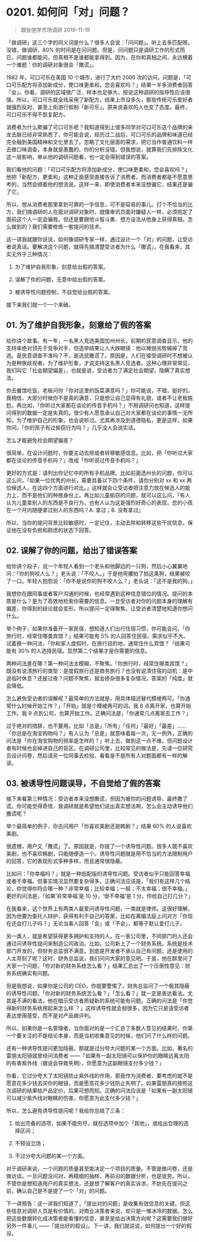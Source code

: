 # 0201. 如何问「对」问题？
> 跟张弛学市场调研
2019-11-19

「做调研」这三个字的同义词是什么？很多人会说：「问问题」。听上去多匹配呀。没错，做调研，80% 的时间是在问问题。但是，问问题只是调研工作的形式而已，问题谁都能问，但真相不是谁都能拿得到。因为，在你和真相之间，永远横着一个难题：你的调研对象很会「撒谎」。

1982 年，可口可乐在美国 10 个城市，进行了大约 2000 次的访问，问题是，「可口可乐配方将添加新成分，使口味更柔和，您会喜欢吗？」结果一半多消费者回答「会」。你看，调研的区域很广泛、样本也足够大，按说这种调研的指导性应该很强。所以，可口可乐就全线采用了新配方。结果上市没多久，那些传统可乐爱好者就强烈反对，甚至上街游行抵制「新可乐」。原来说喜欢的人也变了态度。最终，可口可乐不得不恢复配方。

消费者为什么欺骗了可口可乐呢？我知道得到上很多同学对可口可乐这个品牌的来龙去脉已经非常熟悉了，你可能会说，经历过二战后，可口可乐的品牌和味道已经完全融到美国精神和文化里去了。忽略了文化层面的需求，把它当作普通饮料一样去做口味调查，本身就是愚蠢的。你的分析没错。但我想说，就算我们先排除文化这一层影响，单从他的调研问题看，也一定会得到错误的答案。

我们看他的问题：「可口可乐配方将添加新成分，使口味更柔和，您会喜欢吗？」他把「新配方，更柔和」这种正面感受直接告诉了消费者。而消费者都是不愿意思考的，当然会顺着他的想法说。这样一来，即使消费者本来没想骗它，结果还是骗了它。

所以，想从消费者那里拿到可靠的一手信息，可不是容易的事儿。打个不恰当的比方，我们搞调研的人在面对调研对象时，就像审讯员面对嫌疑人一样，必须抱定了面前这个人一定会骗我，但还是要跟他斗智斗勇、想方设法从他身上获得真相。怎么做到的？我们需要修炼一套提问的技术。

这一讲我就跟你说说，如何像调研专家一样，通过设计一个「对」的问题，让受访者说真话。要解决这个问题，就得先搞清楚受访者为什么「撒谎」，在我看来，其实无外乎三种情况：

1. 为了维护自我形象，刻意给出假的答案。

2. 误解了你的问题，无意中给出假的答案。

3. 被诱导性问题控制，不自觉给出假的答案。

接下来我们就一个一个来破。

## 01. 为了维护自我形象，刻意给了假的答案

给你讲个故事。有一年，一名黑人竞选美国加州州长，前期的民意调查显示，他的支持率绝对领先于竞争对手，但选举结果让人大跌眼镜：他以微弱劣势输掉了竞选。是民意调查不准吗？不，是选民撒谎了。原因是，人们在接受调研时不想被认为是种族歧视者，为了维护形象，才说支持这名黑人竞选者。这种心理非常常见，我们叫它「社会期望偏差」，也就是说，受访者为了满足社会期望，隐瞒了真实想法。

你去餐馆吃饭，老板问你「你对这里的饭菜满意吗？」你可能说，不错，挺好的。我相信，大部分时候你不是真的满意，只是想让自己显得有礼貌，或者不让老板尴尬。再比如，「你听过大家都在谈论的传音手机吗？」不用调研问也知道，这样提问得到的数据一定是失真的。很少有人愿意承认自己对大家都在谈论的事情一无所知，为了维护自己的形象，也会说听过。尤其再涉及到道德隐私，更是这样，如果你问，「你的孩子有过偷窃行为吗？」几乎没人会说实话。

怎么才能避免社会期望偏差？

很简单，在设计问题时，你要主动去除或者转移敏感信息。比如，把「你听过大家都在谈论的传音手机吗？」改成「你听说过传音手机吗？」

更好的方式是：请列出你记忆中的所有手机品牌。比如前面选州长的问题，你可以这么问，「如果一位优秀的州长，需要具备以下四个条件，请你分别对 xx 和 xx 两位候选人，在这四个方面进行对比。」这样就会让受访者把注意力放在候选人的能力上，而不是他们的种族身份上。再比如儿童偷窃的问题，就可以这么问，「有人认为儿童拿别人的东西是不良行为，也有人认为这是强烈好奇心的表现，您的小孩在一个月内随便拿过别人的东西吗？A. 拿过；B. 没有拿过」

所以，当你的提问背景比较敏感时，一定记住，主动去除和转移这些干扰信息，保证他在没有负担和顾虑的状态下回答。

## 02. 误解了你的问题，给出了错误答案

给你讲个段子，说一个年轻人看到一个老头和他脚边的一只狗，然后小心翼翼地问：「你的狗咬人么？」老头说：「不咬人。」于是他弯腰拍了拍这条狗，结果被咬了一口。年轻人抱怨说：「你不是说你的狗不咬人么？」老头说：「这不是我的狗。」

我想你在跟同事或者客户沟通的时候，也经常遇到这种信息错位的情况。提问的本质是什么？是为了高效地检索你需要的信息。一旦受访者对你的问题本身的理解有偏差，你得到的结论就会变形。所以提问一定得聚焦，让受访者清楚地知道你想问什么。

举个例子，如果你准备开一家民宿，想知道人们出行住宿习惯，你可能会问，「你旅行时，经常住哪类宾馆？」结果可能有 5% 的人回答住民宿，需求似乎不大。试着换一种问法，「你和家人度假时，在旅行目的地，通常住什么宾馆？「结果可能有 30% 的人选择民宿。显然第二个结果才是你需要的信息。

两种问法差在哪？第一种问法太模糊，不聚焦。「你旅行时，经常住哪类宾馆？」既没有说清旅行的类型：是度假旅行还是商务旅行？也没有说清住宿的动机：是中途临时休息？还是过夜？问题不聚焦，就会掺杂很多复杂情况，答案的「纯度」就会降低。

怎么避免受访者的误解呢？最简单的方法就是，用具体描述替代模棱两可。「你通常什么时候开始工作？」「开始」就是个模棱两可的词。我 8 点离开家，也算开始工作。我 9 点到公司，也算开始工作。正确问法是，「你通常几点离家去工作？」

过于绝对的措辞，也不要用。比如「总是」「所有」「任何」「最好」「最差」……「你总是在淘宝购物吗？」有人认为「总是」就意味着每一次，无一例外，正确的问法是「你在淘宝购物的频率是怎样的？」听上去，做到这一点不难。但问题设计者有时候也会掉进自己的盲区。在调研公司里，比较常见的做法是，先请一位研究员设计问卷，然后请另一位同事去检验，看看是不是所有人对题面都有一样的解读。

## 03. 被诱导性问题误导，不自觉给了假的答案

接下来看第三种情况：受访者本来没想撒谎，但因为被你的问题诱导，最终撒了谎。你可能觉得奇怪，我调研就是希望他们说出真实想法啊，怎么会主动诱导他们撒谎呢？

举个最简单的例子，你去问用户「你喜欢美剧还是韩剧？」结果 60% 的人说喜欢美剧。

很遗憾，用户又「撒谎」了。原因就是，你提了一个诱导性问题。很多人既不喜欢美剧，也不喜欢韩剧，只能随便选一个。诱导性问题就是用不恰当的方法限制用户的回答，它的表现形式多种多样，而且通常很隐蔽。

比如问：「你幸福吗？」就是一种低配版的诱导性问题。受访者似乎只能回答幸福或者不幸福。但事实情况显然要复杂得多。正确问法应该是，「我们有这样几个结论，你觉得你符合哪一种？非常幸福；比较幸福；一般；不太幸福；很不幸福。」更好的问法是，「如果‘非常幸福’是 10 分，‘很不幸福’是 1 分，你给自己打几分？」

在我看来，这个世界上有两类人最爱问诱导性问题，一类就是律师。这很好理解，因为他要为委托人辩护，获得有利于自己的答案，比如在离婚法庭上问对方「你现在还会打儿子吗？」无论当事人回答「会」或「不会」，都等于默认爱打儿子。

另一类人，就是希望获得更多拥护和支持的人。在一家公司里，不同部门的人还会通过问诱导性提问来制造公司政治。比如，公司新上了一个财务系统。系统是技术部门开发的，但财务总监很不满意。到底是开发者不承认自己有问题，还是使用的人太苛刻了呢？这时，财务总监说，我们问问大家的意见吧。于是，他在群里问了大家一个问题，「你对新的财务系统怎么看？」结果汇总出了一个压倒性意见：财务系统确实有问题。

但是我想说，如果你是公司的 CEO，你就要警惕了，财务总监问了一个极其隐蔽的诱导性问题。「你对新的财务系统怎么看？」「怎么看？」就一定是表达看法。尤其是不满的看法，他在暗示受访者质疑新的系统可能有问题。正确的问法是「你觉得新的财务系统用起来怎么样 ？」这样诱导性就会弱很多，因为它只是请受访者表达使用感受，而不是对产品做评判。

所以，如果你是一名管理者，当你面对的是一个汇总了多数人意见的结果时，你第一个要关注的不是结论本身，而是当初收集意见的时候，他们问了什么样的问题。

还有一种诱导性提问更加隐蔽，那就是过分夸大问题的某一个方面。比如，著名的雷朋太阳镜就曾经问消费者 ——「如果有一副太阳镜可以保护你的眼睛远离太阳的有害紫外线（据说会导致失明），你愿意为这副眼镜支付多少钱？」

你看，它过分夸大了太阳镜防止紫外线的作用，那我作为消费者，要考虑的就不是愿意花多少钱去买你的眼镜，而是愿意花多少钱防止失明了。如果雷朋真的按照这次调研的结果给产品定价，后果可想而知。正确的问法应该是「如果有一副太阳镜可以减少紫外线对眼睛的伤害，你愿意为此支付多少钱？」

所以，怎么避免诱导性提问呢？我给你总结了三条：

1. 给出完备的选项，如果不能穷尽，就在选项中加个「其他」，或给出合理的选择区间；

2. 不预设立场；

3. 不过分夸大问题的某一个方面。

对于调研来说，一个问题的质量甚至能决定一个项目的质量。不管是做问卷，还是做访谈。一旦问题没问对，再精细的抽样、再前沿的数据分析，也是徒劳。所以，不管你是想知道用户的真实想法，还是想了解客户的真实诉求。不妨先在提问之前，确认自己是不是提了一个「对」的问题。

下一讲预告：这一讲我们知道了，「提出对的问题」是收集有效信息的关键。但这些信息对调研人员是有价值的，对商业决策者来说，却只是一堆冰冷的数据。怎么把这些数据转化成决策者能看懂的信息，甚至是给出决策方向呢？这需要我们做好另外一件事儿 ——「提出好的假设」。下一讲，我们就说说，如何提出一个好的假设。
